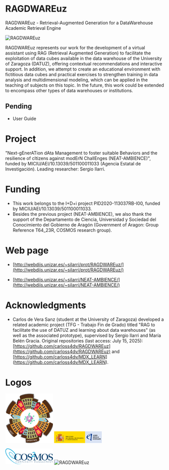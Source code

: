 # RAGDWAREuz
RAGDWAREuz - Retrieval-Augmented Generation for a DataWarehouse Academic Retrieval Engine

<img src="/images/RAGDWAREuz-logo.png" alt="RAGDWAREuz" width="200"/>

RAGDWAREuz represents our work for the development of a virtual assistant using RAG (Retrieval Augmented Generation) to facilitate the exploitation of data cubes available in the data warehouse of the University of Zaragoza (DATUZ), offering contextual recommendations and interactive support. In addition, we attempt to create an educational environment with fictitious data cubes and practical exercises to strengthen training in data analysis and multidimensional modeling, which can be applied in the teaching of subjects on this topic. In the future, this work could be extended to encompass other types of data warehouses or institutions.

## Pending
- User Guide

# Project

"Next-gEnerATion dAta Management to foster suitable Behaviors and the resilience of cItizens against modErN ChallEnges (NEAT-AMBIENCE)", funded by MICIU/AEI/10.13039/501100011033 (Agencia Estatal de Investigación). Leading researcher: Sergio Ilarri.

# Funding

- This work belongs to the I+D+i project PID2020-113037RB-I00, funded by MICIU/AEI/10.13039/501100011033.
- Besides the previous project (NEAT-AMBIENCE), we also thank the support of the Departamento de Ciencia, Universidad y Sociedad del Conocimiento del Gobierno de Aragón (Government of Aragon: Group Reference T64_23R, COSMOS research group).

# Web page

- [http://webdiis.unizar.es/~silarri/prot/RAGDWAREuz/](http://webdiis.unizar.es/~silarri/prot/RAGDWAREuz/)

- [http://webdiis.unizar.es/~silarri/NEAT-AMBIENCE/](http://webdiis.unizar.es/~silarri/NEAT-AMBIENCE/)

# Acknowledgments

- Carlos de Vera Sanz (student at the University of Zaragoza) developed a related academic project (TFG - Trabajo Fin de Grado) titled "RAG to facilitate the use of DATUZ and learning about data warehouses" (as well as the associated prototype), supervised by Sergio Ilarri and María Belén Gracia. Original repositories (last access: July 15, 2025):
  [https://github.com/carloss4dv/RAGDWAREuz](https://github.com/carloss4dv/RAGDWAREuz) and [https://github.com/carloss4dv/MDX_LEARN] (https://github.com/carloss4dv/MDX_LEARN).

# Logos

<img src="/images/NEAT-AMBIENCE.png" width="30%"> <img src="/images/NEAT-AMBIENCE-logoAcks.jpg" width="30%" alt="Funded by MICIU/AEI/10.13039/501100011033 (project PID2020-113037RB-I00)">

<img src="/images/COS2MOS-LOGO.png" alt="COSMOS" width="30%">

<img src="/images/RAGDWAREuz-logo.png" alt="RAGDWAREuz" width="200"/>

